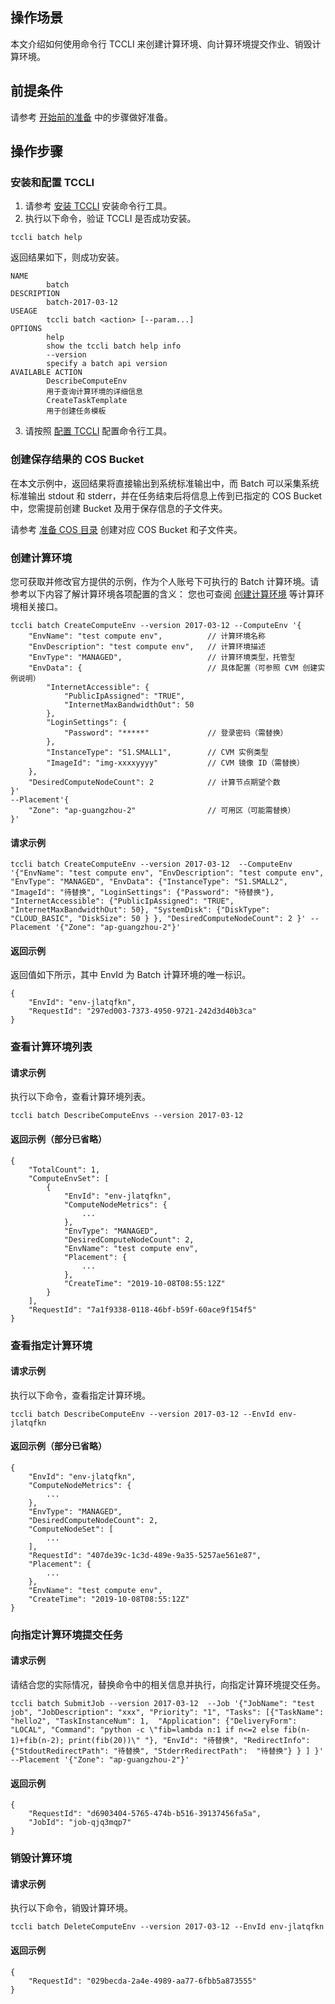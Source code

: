 ## 操作场景
本文介绍如何使用命令行 TCCLI 来创建计算环境、向计算环境提交作业、销毁计算环境。

## 前提条件
请参考 [开始前的准备](http://intl.cloud.tencent.com/document/product/599/10807) 中的步骤做好准备。


## 操作步骤
### 安装和配置 TCCLI
1. 请参考 [安装 TCCLI](http://intl.cloud.tencent.com/document/product/599/10548) 安装命令行工具。 
2. 执行以下命令，验证 TCCLI 是否成功安装。
```
tccli batch help
```
返回结果如下，则成功安装。
```
NAME
        batch
DESCRIPTION
        batch-2017-03-12
USEAGE
        tccli batch <action> [--param...]
OPTIONS
        help
        show the tccli batch help info
        --version
        specify a batch api version
AVAILABLE ACTION
        DescribeComputeEnv
        用于查询计算环境的详细信息
        CreateTaskTemplate
        用于创建任务模板
```
3. 请按照 [配置 TCCLI](http://intl.cloud.tencent.com/document/product/599/10548) 配置命令行工具。



### 创建保存结果的 COS Bucket
在本文示例中，返回结果将直接输出到系统标准输出中，而 Batch 可以采集系统标准输出 stdout 和 stderr，并在任务结束后将信息上传到已指定的 COS Bucket 中，您需提前创建 Bucket 及用于保存信息的子文件夹。

请参考 [准备 COS 目录](http://intl.cloud.tencent.com/document/product/599/10548) 创建对应 COS Bucket 和子文件夹。



### 创建计算环境
您可获取并修改官方提供的示例，作为个人账号下可执行的 Batch 计算环境。请参考以下内容了解计算环境各项配置的含义：
您也可查阅 [创建计算环境](https://intl.cloud.tencent.com/document/api/599/30521) 等计算环境相关接口。
```
tccli batch CreateComputeEnv --version 2017-03-12 --ComputeEnv '{
    "EnvName": "test compute env",          // 计算环境名称
    "EnvDescription": "test compute env",   // 计算环境描述
    "EnvType": "MANAGED",                   // 计算环境类型，托管型
    "EnvData": {                            // 具体配置（可参照 CVM 创建实例说明）
        "InternetAccessible": {
            "PublicIpAssigned": "TRUE",
            "InternetMaxBandwidthOut": 50
        },
        "LoginSettings": {
            "Password": "*****"             // 登录密码（需替换）
        },
        "InstanceType": "S1.SMALL1",        // CVM 实例类型
        "ImageId": "img-xxxxyyyy"           // CVM 镜像 ID（需替换）
    },
    "DesiredComputeNodeCount": 2            // 计算节点期望个数
}'
--Placement'{
    "Zone": "ap-guangzhou-2"                // 可用区（可能需替换）
}'
```


#### 请求示例
```
tccli batch CreateComputeEnv --version 2017-03-12  --ComputeEnv '{"EnvName": "test compute env", "EnvDescription": "test compute env", "EnvType": "MANAGED", "EnvData": {"InstanceType": "S1.SMALL2", "ImageId": "待替换", "LoginSettings": {"Password": "待替换"}, "InternetAccessible": {"PublicIpAssigned": "TRUE", "InternetMaxBandwidthOut": 50}, "SystemDisk": {"DiskType": "CLOUD_BASIC", "DiskSize": 50 } }, "DesiredComputeNodeCount": 2 }' --Placement '{"Zone": "ap-guangzhou-2"}'
```

#### 返回示例
返回值如下所示，其中 EnvId 为 Batch 计算环境的唯一标识。
```
{
    "EnvId": "env-jlatqfkn", 
    "RequestId": "297ed003-7373-4950-9721-242d3d40b3ca"
}
```

### 查看计算环境列表
#### 请求示例
执行以下命令，查看计算环境列表。
```
tccli batch DescribeComputeEnvs --version 2017-03-12
```

#### 返回示例（部分已省略）
```
{
    "TotalCount": 1, 
    "ComputeEnvSet": [
        {
            "EnvId": "env-jlatqfkn", 
            "ComputeNodeMetrics": {
                ...
            }, 
            "EnvType": "MANAGED", 
            "DesiredComputeNodeCount": 2, 
            "EnvName": "test compute env", 
            "Placement": {
                ...
            }, 
            "CreateTime": "2019-10-08T08:55:12Z"
        }
    ], 
    "RequestId": "7a1f9338-0118-46bf-b59f-60ace9f154f5"
}
```


### 查看指定计算环境
#### 请求示例
执行以下命令，查看指定计算环境。
```
tccli batch DescribeComputeEnv --version 2017-03-12 --EnvId env-jlatqfkn
```

#### 返回示例（部分已省略）
```
{
    "EnvId": "env-jlatqfkn", 
    "ComputeNodeMetrics": {
        ...
    }, 
    "EnvType": "MANAGED", 
    "DesiredComputeNodeCount": 2, 
    "ComputeNodeSet": [
        ...
    ], 
    "RequestId": "407de39c-1c3d-489e-9a35-5257ae561e87", 
    "Placement": {
        ...
    }, 
    "EnvName": "test compute env", 
    "CreateTime": "2019-10-08T08:55:12Z"
}
```

### 向指定计算环境提交任务
#### 请求示例
请结合您的实际情况，替换命令中的相关信息并执行，向指定计算环境提交任务。
```
tccli batch SubmitJob --version 2017-03-12  --Job '{"JobName": "test job", "JobDescription": "xxx", "Priority": "1", "Tasks": [{"TaskName": "hello2", "TaskInstanceNum": 1,  "Application": {"DeliveryForm": "LOCAL", "Command": "python -c \"fib=lambda n:1 if n<=2 else fib(n-1)+fib(n-2); print(fib(20))\" "}, "EnvId": "待替换", "RedirectInfo": {"StdoutRedirectPath": "待替换", "StderrRedirectPath":  "待替换"} } ] }' --Placement '{"Zone": "ap-guangzhou-2"}'

```

#### 返回示例
```
{
    "RequestId": "d6903404-5765-474b-b516-39137456fa5a", 
    "JobId": "job-qjq3mqp7"
}
```

### 销毁计算环境
#### 请求示例
执行以下命令，销毁计算环境。
```
tccli batch DeleteComputeEnv --version 2017-03-12 --EnvId env-jlatqfkn
```

#### 返回示例
```
{
    "RequestId": "029becda-2a4e-4989-aa77-6fbb5a873555"
}
```

